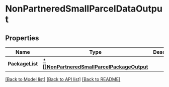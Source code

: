 # NonPartneredSmallParcelDataOutput

## Properties
Name | Type | Description | Notes
------------ | ------------- | ------------- | -------------
**PackageList** | [***[]NonPartneredSmallParcelPackageOutput**](array.md) |  | [default to null]

[[Back to Model list]](../README.md#documentation-for-models) [[Back to API list]](../README.md#documentation-for-api-endpoints) [[Back to README]](../README.md)

